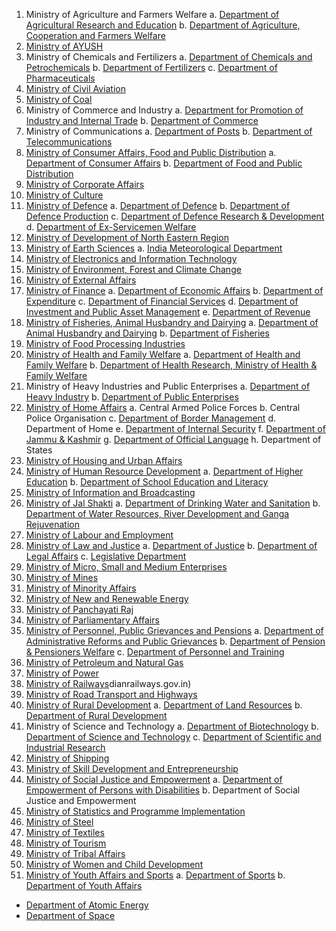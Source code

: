 1. Ministry of Agriculture and Farmers Welfare
  a. [Department of Agricultural Research and Education](http://dare.gov.in)
  b. [Department of Agriculture, Cooperation and Farmers Welfare](http://agricoop.gov.in)
2. [Ministry of AYUSH](http://ayush.gov.in)
3. Ministry of Chemicals and Fertilizers
  a. [Department of Chemicals and Petrochemicals](http://chemicals.gov.in)
  b. [Department of Fertilizers](http://fert.nic.in)
  c. [Department of Pharmaceuticals](http://pharmaceuticals.gov.in)
4. [Ministry of Civil Aviation](http://civilaviation.gov.in)
5. [Ministry of Coal](https://coal.gov.in)
6. Ministry of Commerce and Industry
  a. [Department for Promotion of Industry and Internal Trade](http://dipp.gov.in)
  b. [Department of Commerce](http://commerce.gov.in)
7. Ministry of Communications
  a. [Department of Posts](http://www.indiapost.gov.in)
  b. [Department of Telecommunications](http://www.dot.gov.in)
8. [Ministry of Consumer Affairs, Food and Public Distribution](http://fcamin.nic.in)
  a. [Department of Consumer Affairs](http://consumeraffairs.nic.in)
  b. [Department of Food and Public Distribution](http://dfpd.gov.in)
9. [Ministry of Corporate Affairs](http://www.mca.gov.in)
10. [Ministry of Culture](https://indiaculture.gov.in)
11. [Ministry of Defence](http://mod.nic.in)
  a. [Department of Defence](http://mod.nic.in/forms/default.aspx)
  b. [Department of Defence Production](http://ddpmod.gov.in)
  c. [Department of Defence Research & Development](http://www.drdo.gov.in/drdo/English/index.jsp?pg=homebody.jsp)
  d. [Department of Ex-Servicemen Welfare](http://www.desw.gov.in)
12. [Ministry of Development of North Eastern Region](http://mdoner.gov.in)
13. [Ministry of Earth Sciences](http://moes.gov.in)
  a. [India Meteorological Department](http://www.imd.gov.in)
14. [Ministry of Electronics and Information Technology](http://meity.gov.in)
15. [Ministry of Environment, Forest and Climate Change](http://www.moef.gov.in)
16. [Ministry of External Affairs](http://www.mea.gov.in)
17. [Ministry of Finance](https://www.finmin.nic.in)
  a. [Department of Economic Affairs](http://dea.gov.in)
  b. [Department of Expenditure](http://doe.gov.in)
  c. [Department of Financial Services](http://financialservices.gov.in)
  d. [Department of Investment and Public Asset Management](http://dipam.gov.in)
  e. [Department of Revenue](http://dor.gov.in)
18. [Ministry of Fisheries, Animal Husbandry and Dairying](http://dahd.nic.in)
  a. [Department of Animal Husbandry and Dairying](http://dadf.gov.in)
  b. [Department of Fisheries](http://dof.gov.in)
19. [Ministry of Food Processing Industries](http://mofpi.nic.in)
20. [Ministry of Health and Family Welfare](http://mohfw.gov.in)
  a. [Department of Health and Family Welfare](http://mohfw.gov.in)
  b. [Department of Health Research, Ministry of Health & Family Welfare](https://dhr.gov.in)
21. Ministry of Heavy Industries and Public Enterprises
  a. [Department of Heavy Industry](http://heavyindustry.gov.in)
  b. [Department of Public Enterprises](http://dpe.nic.in)
22. [Ministry of Home Affairs](http://mha.gov.in)
  a. Central Armed Police Forces
  b. Central Police Organisation
  c. [Department of Border Management](http://mha.nic.in/brdrmngmnt)
  d. Department of Home
  e. [Department of Internal Security](http://mha.nic.in/more2)
  f. [Department of Jammu & Kashmir](http://mha.nic.in/more3)
  g. [Department of Official Language](http://rajbhasha.gov.in)
  h. Department of States
23. [Ministry of Housing and Urban Affairs](http://mohua.gov.in)
24. [Ministry of Human Resource Development](http://mhrd.gov.in)
  a. [Department of Higher Education](http://mhrd.gov.in/higher_education)
  b. [Department of School Education and Literacy](http://mhrd.gov.in/school-education)
25. [Ministry of Information and Broadcasting](http://www.mib.gov.in)
26. [Ministry of Jal Shakti](http://mowr.gov.in)
  a. [Department of Drinking Water and Sanitation](https://jalshakti-ddws.gov.in)
  b. [Department of Water Resources, River Development and Ganga Rejuvenation](http://mowr.gov.in/about-us/functions)
27. [Ministry of Labour and Employment](https://labour.gov.in)
28. [Ministry of Law and Justice](http://lawmin.nic.in)
  a. [Department of Justice](http://doj.gov.in)
  b. [Department of Legal Affairs](http://legalaffairs.gov.in)
  c. [Legislative Department](http://legislative.gov.in)
29. [Ministry of Micro, Small and Medium Enterprises](http://www.msme.gov.in)
30. [Ministry of Mines](http://mines.gov.in)
31. [Ministry of Minority Affairs](http://minorityaffairs.gov.in)
32. [Ministry of New and Renewable Energy](https://mnre.gov.in)
33. [Ministry of Panchayati Raj](http://panchayat.gov.in)
34. [Ministry of Parliamentary Affairs](http://mpa.gov.in)
35. [Ministry of Personnel, Public Grievances and Pensions](http://persmin.gov.in)
  a. [Department of Administrative Reforms and Public Grievances](http://darpg.gov.in)
  b. [Department of Pension & Pensioners Welfare](http://persmin.gov.in/pension.asp)
  c. [Department of Personnel and Training](http://dopt.gov.in)
36. [Ministry of Petroleum and Natural Gas](http://petroleum.nic.in)
37. [Ministry of Power](https://powermin.nic.in)
38. [Ministry of Railways](http://www.in)dianrailways.gov.in)
39. [Ministry of Road Transport and Highways](http://morth.gov.in)
40. [Ministry of Rural Development](https://rural.nic.in)
  a. [Department of Land Resources](http://dolr.nic.in)
  b. [Department of Rural Development](http://drd.nic.in)
41. Ministry of Science and Technology
  a. [Department of Biotechnology](http://dbtindia.nic.in)
  b. [Department of Science and Technology](http://dst.gov.in)
  c. [Department of Scientific and Industrial Research](http://www.dsir.gov.in)
42. [Ministry of Shipping](http://shipmin.gov.in)
43. [Ministry of Skill Development and Entrepreneurship](http://www.skilldevelopment.gov.in)
44. [Ministry of Social Justice and Empowerment](http://socialjustice.gov.in)
  a. [Department of Empowerment of Persons with Disabilities](http://www.disabilityaffairs.gov.in)
  b. Department of Social Justice and Empowerment
45. [Ministry of Statistics and Programme Implementation](http://mospi.nic.in)
46. [Ministry of Steel](http://steel.gov.in)
47. [Ministry of Textiles](http://ministryoftextiles.gov.in)
48. [Ministry of Tourism](http://tourism.gov.in)
49. [Ministry of Tribal Affairs](http://tribal.gov.in)
50. [Ministry of Women and Child Development](http://wcd.nic.in)
51. [Ministry of Youth Affairs and Sports](http://yas.gov.in)
  a. [Department of Sports](http://yas.gov.in/sports)
  b. [Department of Youth Affairs](https://yas.gov.in/youth)
* [Department of Atomic Energy](http://www.dae.nic.in)
* [Department of Space](http://www.dos.gov.in)
